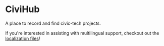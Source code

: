 # CiviHub

A place to record and find civic-tech projects. 

If you're interested in assisting with multilingual support, checkout out the [localization files](https://github.com/UnitedWorks/CiviHub/tree/master/server/languages)!
